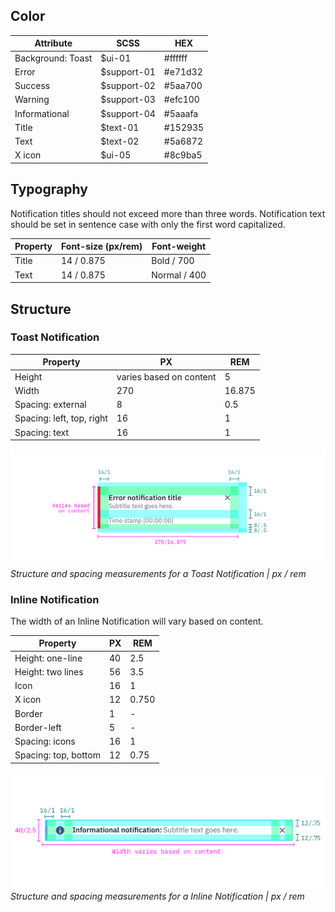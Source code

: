 ## Color

| Attribute         | SCSS        | HEX     |
|---------------|-------------|---------|
| Background: Toast    | $ui-01      | #ffffff |
| Error         | $support-01 | #e71d32 |
| Success       | $support-02 | #5aa700 |
| Warning       | $support-03 | #efc100 |
| Informational | $support-04 | #5aaafa |
| Title         | $text-01    | #152935 |
| Text          | $text-02    | #5a6872 |
| X icon        | $ui-05      | #8c9ba5 |

## Typography

Notification titles should not exceed more than three words. Notification text should be set in sentence case with only the first word capitalized.

| Property | Font-size (px/rem)      | Font-weight  |
|----------|-----------------|--------------|
| Title    | 14 / 0.875 | Bold / 700   |
| Text     | 14 / 0.875 | Normal / 400 |

## Structure

### Toast Notification

| Property           | PX  | REM    |
|--------------------|-----|--------|
| Height             | varies based on content  | 5      |
| Width              | 270 | 16.875 |
| Spacing: external  | 8   | 0.5      |
| Spacing: left, top, right | 16  | 1      |
| Spacing: text      | 16  | 1      |

![Structure and spacing for a toast notification](images/notification-style-1.png)
_Structure and spacing measurements for a Toast Notification | px / rem_

### Inline Notification

The width of an Inline Notification will vary based on content.

| Property          | PX | REM  |
|-------------------|----|------|
| Height: one-line  | 40 | 2.5  |
| Height: two lines | 56 | 3.5  |
| Icon              | 16 | 1    |
| X icon            | 12 | 0.750 |
| Border            | 1  | -    |
| Border-left       | 5  | -    |
| Spacing: icons    | 16 | 1    |
| Spacing: top, bottom | 12 | 0.75|

![Structure and spacing for an inline notification](images/notification-style-2.png)
_Structure and spacing measurements for a Inline Notification | px / rem_

